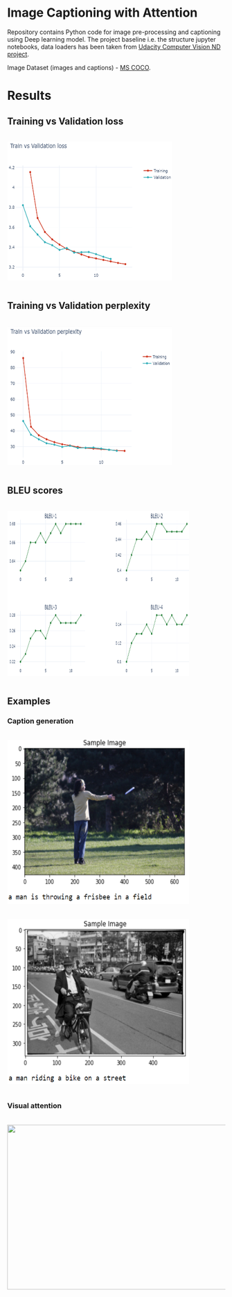 # Image Captioning with Attention

Repository contains Python code for image pre-processing and captioning using Deep learning model.
The project baseline i.e. the structure jupyter notebooks, data loaders has been taken from [Udacity Computer Vision ND project](https://classroom.udacity.com/nanodegrees/nd891).

Image Dataset (images and captions) - [MS COCO](https://cocodataset.org/#home).

# Results

## Training vs Validation loss
<br>

<img src="https://github.com/MakarovArtyom/Image-Captioning-with-Attention/blob/master/assets/loss.png" width=380, height="320" align="center"/>
<br><br>

## Training vs Validation perplexity
<br>

<img src="https://github.com/MakarovArtyom/Image-Captioning-with-Attention/blob/master/assets/perplex.png" width=380, height="320" align="center"/>
<br><br>

## BLEU scores
<br>

<img src="https://github.com/MakarovArtyom/Image-Captioning-with-Attention/blob/master/assets/bleu.png" width=420, height="380" align="center"/>
<br><br>


## Examples
### Caption generation
<br>

<img src="https://github.com/MakarovArtyom/Image-Captioning-with-Attention/blob/master/assets/example_1.png" width=420, height="380" align="center"/>
<br><br>

<br>

<img src="https://github.com/MakarovArtyom/Image-Captioning-with-Attention/blob/master/assets/example_2.png" width=420, height="380" align="center"/>
<br><br>

### Visual attention
<br>

<img src="https://github.com/MakarovArtyom/Image-Captioning-with-Attention/blob/master/assets/attention_1.png" width=600, height="380" align="center"/>
<br><br>
